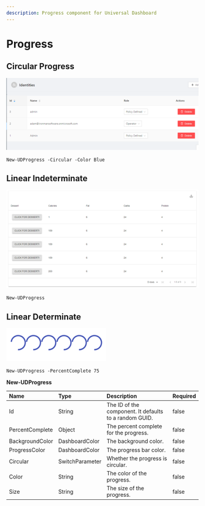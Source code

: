 ```yaml
---
description: Progress component for Universal Dashboard
---
```


# Progress

## Circular Progress

![](../../../.gitbook/assets/image%20%2880%29.png)

```text
New-UDProgress -Circular -Color Blue
```

## Linear Indeterminate

![](../../../.gitbook/assets/image%20%2862%29.png)

```text
New-UDProgress
```

## Linear Determinate

![](../../../.gitbook/assets/image%20%2869%29.png)

```text
New-UDProgress -PercentComplete 75
```

**New-UDProgress**

| Name | Type | Description | Required |
| :--- | :--- | :--- | :--- |
| Id | String | The ID of the component. It defaults to a random GUID. | false |
| PercentComplete | Object | The percent complete for the progress. | false |
| BackgroundColor | DashboardColor | The background color. | false |
| ProgressColor | DashboardColor | The progress bar color. | false |
| Circular | SwitchParameter | Whether the progress is circular. | false |
| Color | String | The color of the progress. | false |
| Size | String | The size of the progress. | false |

